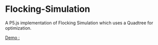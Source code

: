 # Flocking-Simulation
A P5.js implementation of Flocking Simulation which uses a Quadtree for  optimization.

[Demo : ](https://editor.p5js.org/Kivtas/full/Mmt31XLlT)
